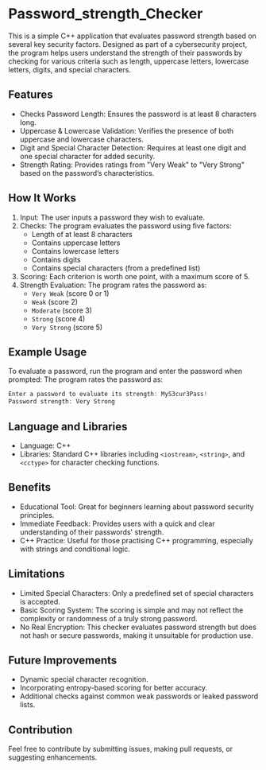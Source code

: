 # Password_strength_Checker
This is a simple C++ application that evaluates password strength based on several key security factors. Designed as part of a cybersecurity project, the program helps users understand the strength of their passwords by checking for various criteria such as length, uppercase letters, lowercase letters, digits, and special characters.

## Features
* Checks Password Length: Ensures the password is at least 8 characters long.
* Uppercase & Lowercase Validation: Verifies the presence of both uppercase and lowercase characters.
* Digit and Special Character Detection: Requires at least one digit and one special character for added security.
* Strength Rating: Provides ratings from "Very Weak" to "Very Strong" based on the password’s characteristics.

## How It Works
1. Input: The user inputs a password they wish to evaluate.
2. Checks: The program evaluates the password using five factors:
    * Length of at least 8 characters
    * Contains uppercase letters
    * Contains lowercase letters
    * Contains digits
    * Contains special characters (from a predefined list)
3. Scoring: Each criterion is worth one point, with a maximum score of 5.
4. Strength Evaluation: The program rates the password as:
    - `Very Weak` (score 0 or 1)
    - `Weak` (score 2)
    - `Moderate` (score 3)
    - `Strong` (score 4)
    - `Very Strong` (score 5)
## Example Usage
To evaluate a password, run the program and enter the password when prompted:
The program rates the password as:

```cpp
Enter a password to evaluate its strength: MyS3cur3Pass!
Password strength: Very Strong
```


## Language and Libraries
* Language: C++
* Libraries: Standard C++ libraries including
  `<iostream>`, `<string>`, and `<cctype>` for character checking functions.
  
## Benefits
* Educational Tool: Great for beginners learning about password security principles.
* Immediate Feedback: Provides users with a quick and clear understanding of their passwords' strength.
* C++ Practice: Useful for those practising C++ programming, especially with strings and conditional logic.

## Limitations
* Limited Special Characters: Only a predefined set of special characters is accepted.
* Basic Scoring System: The scoring is simple and may not reflect the complexity or randomness of a truly strong password.
* No Real Encryption: This checker evaluates password strength but does not hash or secure passwords, making it unsuitable for production use.

## Future Improvements
* Dynamic special character recognition.
* Incorporating entropy-based scoring for better accuracy.
* Additional checks against common weak passwords or leaked password lists.

## Contribution
Feel free to contribute by submitting issues, making pull requests, or suggesting enhancements.

